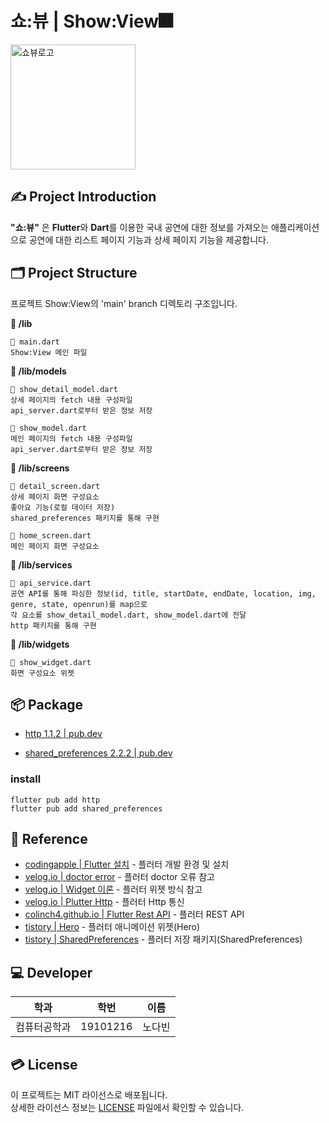 # 쇼:뷰 | Show:View🎆
<img alt = "쇼뷰로고" src="https://github.com/nodb/FestivalMap/assets/71473708/ead7612d-2e25-4912-89bd-da4f14b0d825" width="200">

## ✍ Project Introduction
**"쇼:뷰"** 은 **Flutter**와 **Dart**를 이용한 국내 공연에 대한 정보를 가져오는 애플리케이션으로 공연에 대한 리스트 페이지 기능과 상세 페이지 기능을 제공합니다.

## 🗂️ Project Structure
프로젝트 Show:View의 'main' branch 디렉토리 구조입니다.

**📁 /lib**
```
📄 main.dart
Show:View 메인 파일
```
**📁 /lib/models**
```
📄 show_detail_model.dart
상세 페이지의 fetch 내용 구성파일
api_server.dart로부터 받은 정보 저장

📄 show_model.dart
메인 페이지의 fetch 내용 구성파일
api_server.dart로부터 받은 정보 저장
```
**📁 /lib/screens**
```
📄 detail_screen.dart
상세 페이지 화면 구성요소
좋아요 기능(로컬 데이터 저장)
shared_preferences 패키지를 통해 구현

📄 home_screen.dart
메인 페이지 화면 구성요소
```
**📁 /lib/services**
```
📄 api_service.dart
공연 API를 통해 파싱한 정보(id, title, startDate, endDate, location, img, genre, state, openrun)를 map으로
각 요소를 show_detail_model.dart, show_model.dart에 전달
http 패키지를 통해 구현
```
**📁 /lib/widgets**
```
📄 show_widget.dart
화면 구성요소 위젯
```

## 📦 Package
- [http 1.1.2 | pub.dev](https://pub.dev/packages/http)

- [shared_preferences 2.2.2 | pub.dev](https://pub.dev/packages/shared_preferences)

### install
```
flutter pub add http
flutter pub add shared_preferences
```

## 🔗 Reference
- [codingapple | Flutter 설치](https://codingapple.com/unit/flutter-install-on-windows-and-mac/) - 플러터 개발 환경 및 설치
- [velog.io | doctor error](https://velog.io/@oen/flutter-doctor-%EC%97%90%EB%9F%AC) - 플러터 doctor 오류 참고
- [velog.io | Widget 이론](https://velog.io/@ho-taek/Flutter-%EC%9C%84%EC%A0%AF%EC%9D%84-%EC%95%8C%EC%95%84%EB%B3%B4%EC%9E%90) - 플러터 위젯 방식 참고
- [velog.io | Plutter Http](https://velog.io/@tygerhwang/Flutter-Http-%ED%86%B5%EC%8B%A0-Rest-API-%ED%98%B8%EC%B6%9C%ED%95%98%EA%B8%B0-1%ED%8E%B8-Http) - 플러터 Http 통신
- [colinch4.github.io | Flutter Rest API](https://colinch4.github.io/2023-12-12/10-15-20-001354-%ED%94%8C%EB%9F%AC%ED%84%B0%EC%99%80-restful-api-%ED%86%B5%EC%8B%A0-%EB%B0%A9%EB%B2%95/) - 플러터 REST API
- [tistory | Hero](https://altongmon.tistory.com/1015) - 플러터 애니메이션 위젯(Hero)
- [tistory | SharedPreferences](https://newland435.tistory.com/102) - 플러터 저장 패키지(SharedPreferences)

## ‍💻 Developer

| 학과         | 학번     | 이름   |
| ------------ | -------- | ------ |
| 컴퓨터공학과 | 19101216 | 노다빈 |

## 💳 License

이 프로젝트는 MIT 라이선스로 배포됩니다.  
상세한 라이선스 정보는 [LICENSE](https://github.com/nodb/MoblieProgramming/blob/main/LICENSE.txt) 파일에서 확인할 수 있습니다.
